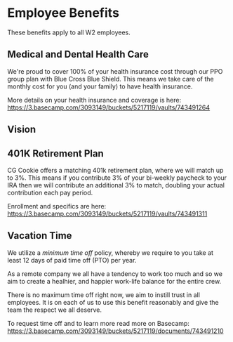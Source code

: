 # Employee Benefits

These benefits apply to all W2 employees.

## Medical and Dental Health Care

We're proud to cover 100% of your health insurance cost through our PPO group plan with Blue Cross Blue Shield. This means we take care of the monthly cost for you (and your family) to have health insurance.

More details on your health insurance and coverage is here: https://3.basecamp.com/3093149/buckets/5217119/vaults/743491264

## Vision



## 401K Retirement Plan

CG Cookie offers a matching 401k retirement plan, where we will match up to 3%. This means if you contribute 3% of your bi-weekly paycheck to your IRA then we will contribute an additional 3% to match, doubling your actual contribution each pay period. 

Enrollment and specifics are here: https://3.basecamp.com/3093149/buckets/5217119/vaults/743491311

## Vacation Time

We utilize a *minimum time off* policy, whereby we require to you take at least 12 days of paid time off (PTO) per year.

As a remote company we all have a tendency to work too much and so we aim to create a healhier, and happier work-life balance for the entire crew. 

There is no maximum time off right now, we aim to instill trust in all employees. It is on each of us to use this benefit reasonably and give the team the respect we all deserve. 

To request time off and to learn more read more on Basecamp: https://3.basecamp.com/3093149/buckets/5217119/documents/743491210
